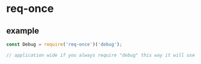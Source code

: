 # req-once

## example

```javascript
const Debug = require('req-once')('debug');

// application wide if you always require "debug" this way it will use the same instance
```